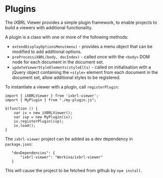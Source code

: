 # Plugins

The iXBRL Viewer provides a simple plugin framework, to enable projects to
build a viewers with additional functionality.

A plugin is a class with one or more of the following methods:

* `extendDisplayOptionsMenu(menu)` - provides a menu object that can be modified to add additional options.
* `preProcessiXBRL(body, docIndex)` - called once with the `<body>` DOM node for each document in the document set.
* `updateViewerStyleElements(styleElts)` - called on initialisation with a jQuery object containing the `<style>` element from each document in the document set, allow additional styles to be registered.

To instantiate a viewer with a plugin, call `registerPlugin`:

```
import { iXBRLViewer } from 'ixbrl-viewer';
import { MyPlugin } from "./my-plugin.js";

$(function () {
    var iv = new iXBRLViewer();
    var ivp = new MyPlugin(iv);
    iv.registerPlugin(ivp);
    iv.load();
}
```

The `ixbrl-viewer` project can be added as a dev dependency in `package.json`:

```
   "devDependencies": {
       "ixbrl-viewer": "Workiva/ixbrl-viewer"
   }
```

This will cause the project to be fetched from github by `npm install`.

